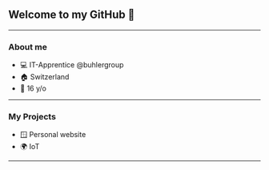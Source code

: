 ## Welcome to my GitHub 👋

---
### About me

  - 💻 IT-Apprentice @buhlergroup
  - 🏠 Switzerland
  - 🎂 16 y/o

---
### My Projects

  - 🪟 Personal website
  - 🌍 IoT

---
